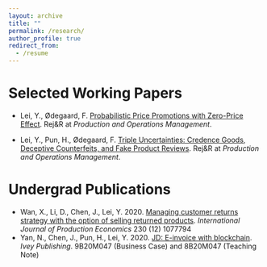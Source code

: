 ```yaml
---
layout: archive
title: ""
permalink: /research/
author_profile: true
redirect_from:
  - /resume
---
```



Selected Working Papers
======

* Lei, Y., Ødegaard, F. [Probabilistic Price Promotions with Zero-Price Effect](https://drive.google.com/file/d/1dvGQ0saUXu3etoZIE0KbY6QHL2df0TZt/view?usp=sharing). Rej&R at *Production and Operations Management*.
 
* Lei, Y., Pun, H., Ødegaard, F. [Triple Uncertainties: Credence Goods, Deceptive Counterfeits, and Fake Product Reviews](https://papers.ssrn.com/sol3/papers.cfm?abstract_id=3915087). 
Rej&R at *Production and Operations Management*.



Undergrad Publications
======
* Wan, X., Li, D., Chen, J., Lei, Y. 2020. [Managing customer returns strategy with the option of selling returned products](https://www.sciencedirect.com/science/article/pii/S0925527320301717). *International Journal of Production Economics* 230 (12) 1077794
* Yan, N., Chen, J., Pun, H., Lei, Y. 2020. [JD: E-invoice with blockchain](https://www.iveypublishing.ca/s/product/jd-einvoice-with-blockchain/01t5c00000CwqpbAAB). *Ivey Publishing*. 9B20M047 (Business Case) and 8B20M047 (Teaching Note)

  
